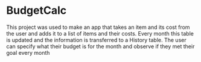 # BudgetCalc
This project was used to make an app that takes an item and its cost from
the user and adds it to a list of items and their costs. Every month this 
table is updated and the information is transferred to a History table.
The user can specify what their budget is for the month and observe if they
met their goal every month